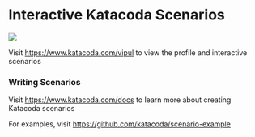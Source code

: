 # Interactive Katacoda Scenarios

[![](http://shields.katacoda.com/katacoda/vipul/count.svg)](https://www.katacoda.com/vipul "Get your profile on Katacoda.com")

Visit https://www.katacoda.com/vipul to view the profile and interactive scenarios

### Writing Scenarios
Visit https://www.katacoda.com/docs to learn more about creating Katacoda scenarios

For examples, visit https://github.com/katacoda/scenario-example
